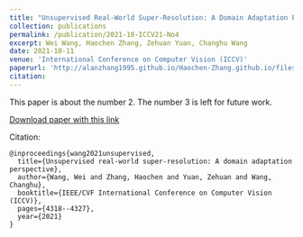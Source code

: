 ```yaml
---
title: "Unsupervised Real-World Super-Resolution: A Domain Adaptation Perspective"
collection: publications
permalink: /publication/2021-10-ICCV21-No4
excerpt: Wei Wang, Haochen Zhang, Zehuan Yuan, Changhu Wang
date: 2021-10-11
venue: 'International Conference on Computer Vision (ICCV)'
paperurl: 'http://alanzhang1995.github.io/Haochen-Zhang.github.io/files/Wang_Unsupervised_Real-World_Super-Resolution_A_Domain_Adaptation_Perspective_ICCV_2021_paper.pdf'
citation:
---
```

This paper is about the number 2. The number 3 is left for future work.

[Download paper with this link](https://openaccess.thecvf.com/content/ICCV2021/papers/Wang_Unsupervised_Real-World_Super-Resolution_A_Domain_Adaptation_Perspective_ICCV_2021_paper.pdf)

Citation: 
```
@inproceedings{wang2021unsupervised,
  title={Unsupervised real-world super-resolution: A domain adaptation perspective},
  author={Wang, Wei and Zhang, Haochen and Yuan, Zehuan and Wang, Changhu},
  booktitle={IEEE/CVF International Conference on Computer Vision (ICCV)},
  pages={4318--4327},
  year={2021}
}
```
